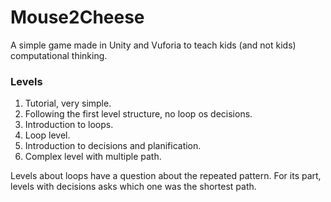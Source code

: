 # Mouse2Cheese

A simple game made in Unity and Vuforia to teach kids (and not kids) computational thinking.

### Levels
1. Tutorial, very simple.
2. Following the first level structure, no loop os decisions.
3. Introduction to loops.
4. Loop level.
5. Introduction to decisions and planification.
6. Complex level with multiple path.

Levels about loops have a question about the repeated pattern. For its part, levels with decisions asks which one was the shortest path.
